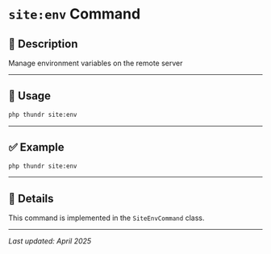 # `site:env` Command

## 📝 Description

Manage environment variables on the remote server

---

## 🚀 Usage

```bash
php thundr site:env
```





---

## ✅ Example

```bash
php thundr site:env
```

---

## 🧠 Details

This command is implemented in the `SiteEnvCommand` class.

---

_Last updated: April 2025_
